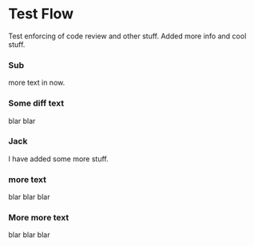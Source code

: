 # Test Flow

Test enforcing of code review and other stuff.
Added more info and cool stuff.

### Sub
more text in now.

### Some diff text
blar blar


### Jack
I have added some more stuff.

### more text
blar blar blar

### More more text
blar blar blar